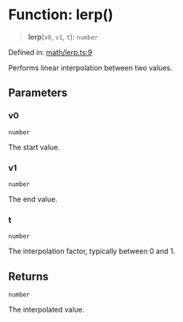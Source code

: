 # Function: lerp()

> **lerp**(`v0`, `v1`, `t`): `number`

Defined in: [math/lerp.ts:9](https://github.com/Forge-Game-Engine/Forge/blob/04af294b0d108e7e60d1ae9f40eaa3ca76ca176a/src/math/lerp.ts#L9)

Performs linear interpolation between two values.

## Parameters

### v0

`number`

The start value.

### v1

`number`

The end value.

### t

`number`

The interpolation factor, typically between 0 and 1.

## Returns

`number`

The interpolated value.

